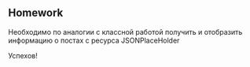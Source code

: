 ##  Homework

Необходимо по аналогии с классной работой получить и отобразить информацию о постах с ресурса JSONPlaceHolder

Успехов!